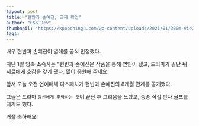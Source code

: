 ```yaml
---
layout: post
title: "현빈과 손예진, 교제 확인"
author: "CSS Dev"
thumbnail: "https://kpopchingu.com/wp-content/uploads/2021/01/300m-views-2021-01-01T105220.987-890x512.png"
tags: 
---
```



배우 현빈과 손예진이 열애를 공식 인정했다.

지난 1일 양측 소속사는 "현빈과 손예진은 작품을 통해 연인이 됐고, 드라마가 끝난 뒤 서로에게 호감을 갖게 됐다. 많이 응원해 주세요.

앞서 오늘 오전 연예매체 디스패치가 현빈과 손예진의 8개월 관계를 공개했다.

그들은 드라마 `당신에게 추락하는 것`이 끝난 후 그리움을 느꼈고, 종종 직접 만나 골프를 치기도 했다.

커플 축하해요!